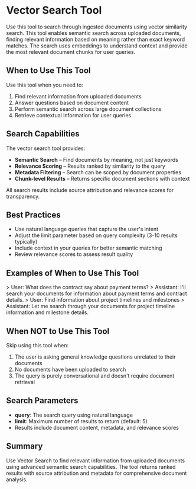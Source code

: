 # Vector Search Tool

Use this tool to search through ingested documents using vector similarity search. This tool enables semantic search across uploaded documents, finding relevant information based on meaning rather than exact keyword matches. The search uses embeddings to understand context and provide the most relevant document chunks for user queries.

## When to Use This Tool

Use this tool when you need to:
1. Find relevant information from uploaded documents
2. Answer questions based on document content
3. Perform semantic search across large document collections
4. Retrieve contextual information for user queries

## Search Capabilities

The vector search tool provides:
- **Semantic Search** – Find documents by meaning, not just keywords
- **Relevance Scoring** – Results ranked by similarity to the query
- **Metadata Filtering** – Search can be scoped by document properties
- **Chunk-level Results** – Returns specific document sections with context

All search results include source attribution and relevance scores for transparency.

## Best Practices
- Use natural language queries that capture the user's intent
- Adjust the limit parameter based on query complexity (3-10 results typically)
- Include context in your queries for better semantic matching
- Review relevance scores to assess result quality

## Examples of When to Use This Tool

<example>
> User: What does the contract say about payment terms?
> Assistant: I'll search your documents for information about payment terms and contract details.
</example>

<example>
> User: Find information about project timelines and milestones
> Assistant: Let me search through your documents for project timeline information and milestone details.
</example>

## When NOT to Use This Tool

Skip using this tool when:
1. The user is asking general knowledge questions unrelated to their documents
2. No documents have been uploaded to search
3. The query is purely conversational and doesn't require document retrieval

## Search Parameters

- **query**: The search query using natural language
- **limit**: Maximum number of results to return (default: 5)
- Results include document content, metadata, and relevance scores

## Summary

Use Vector Search to find relevant information from uploaded documents using advanced semantic search capabilities. The tool returns ranked results with source attribution and metadata for comprehensive document analysis.